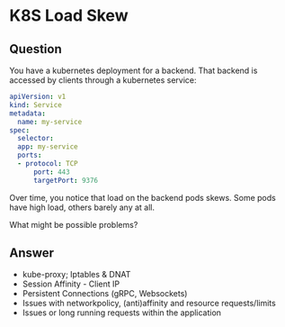 # K8S Load Skew

## Question

You have a kubernetes deployment for a backend. That backend is accessed
by clients through a kubernetes service:

```yaml
apiVersion: v1
kind: Service
metadata:
  name: my-service
spec:
  selector:
  app: my-service
  ports:
  - protocol: TCP
      port: 443
      targetPort: 9376
```

Over time, you notice that load on the backend pods skews. Some pods have high
load, others barely any at all.

What might be possible problems?

## Answer

* kube-proxy; Iptables & DNAT
* Session Affinity - Client IP
* Persistent Connections (gRPC, Websockets)
* Issues with networkpolicy, (anti)affinity and resource requests/limits
* Issues or long running requests within the application
